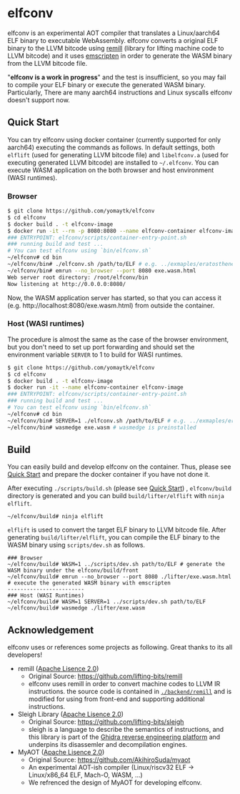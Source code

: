 # elfconv
elfconv is an experimental AOT compiler that translates a Linux/aarch64 ELF binary to executable WebAssembly.
elfconv converts a original ELF binary to the LLVM bitcode using [remill](https://github.com/lifting-bits/remill) (library for lifting machine code to LLVM bitcode)
and it uses [emscripten](https://github.com/emscripten-core/emscripten) in order to generate the WASM binary from the LLVM bitcode file.

"**elfconv is a work in progress**" and the test is insufficient, so you may fail to compile your ELF binary or execute the generated WASM binary. Particularly, There are many aarch64 instructions and Linux syscalls elfconv doesn't support now. 
## Quick Start
You can try elfconv using docker container (currently supported for only aarch64) executing the commands as follows.
In default settings, both `elflift` (used for generating LLVM bitcode file) and `libelfconv.a` (used for executing generated LLVM bitcode) are installed to `~/.elfconv`.
You can execute WASM application on the both browser and host environment (WASI runtimes).
### Browser
```bash
$ git clone https://github.com/yomaytk/elfconv
$ cd elfconv
$ docker build . -t elfconv-image
$ docker run -it --rm -p 8080:8080 --name elfconv-container elfconv-image
### ENTRYPOINT: elfconv/scripts/container-entry-point.sh
### running build and test ...
# You can test elfconv using `bin/elfconv.sh`
~/elfconv# cd bin
~/elfconv/bin# ./elfconv.sh /path/to/ELF # e.g. ../exmaples/eratosthenes_sieve/a.out
~/elfconv/bin# emrun --no_browser --port 8080 exe.wasm.html
Web server root directory: /root/elfconv/bin
Now listening at http://0.0.0.0:8080/
```
Now, the WASM application server has started, so that you can access it (e.g. http://localhost:8080/exe.wasm.html) from outside the container.
### Host (WASI runtimes)
The procedure is almost the same as the case of the browser environment, but you don't need to set up port forwarding and should set the environment variable `SERVER` to 1 to build for WASI runtimes.
```bash
$ git clone https://github.com/yomaytk/elfconv
$ cd elfconv
$ docker build . -t elfconv-image
$ docker run -it --name elfconv-container elfconv-image
### ENTRYPOINT: elfconv/scripts/container-entry-point.sh
### running build and test ...
# You can test elfconv using `bin/elfconv.sh`
~/elfconv# cd bin
~/elfconv/bin# SERVER=1 ./elfconv.sh /path/to/ELF # e.g. ../exmaples/eratosthenes_sieve/a.out
~/elfconv/bin# wasmedge exe.wasm # wasmedge is preinstalled
```
## Build
You can easily build and develop elfconv on the container. Thus, please see [Quick Start](#quick-start) and prepare the docker container if you have not done it.

After executing `./scripts/build.sh` (please see [Quick Start](#quick-start)) , `elfconv/build` directory is generated and you can build `build/lifter/elflift` with `ninja elflift`.
```shell
~/elfconv/build# ninja elflift
```
`elflift` is used to convert the target ELF binary to LLVM bitcode file. After generating `build/lifter/elflift`, you can compile the ELF binary to the WASM binary using `scripts/dev.sh` as follows.
```shell
### Browser
~/elfconv/build# WASM=1 ../scripts/dev.sh path/to/ELF # generate the WASM binary under the elfconv/build/front
~/elfconv/build# emrun --no_browser --port 8080 ./lifter/exe.wasm.html # execute the generated WASM binary with emscripten
------------------------
### Host (WASI Runtimes)
~/elfconv/build# WASM=1 SERVER=1 ../scripts/dev.sh path/to/ELF
~/elfconv/build# wasmedge ./lifter/exe.wasm
```
## Acknowledgement
elfconv uses or references some projects as following. Great thanks to its all developers!
- remill ([Apache Lisence 2.0](https://github.com/lifting-bits/remill/blob/master/LICENSE))
    - Original Source: https://github.com/lifting-bits/remill
    - elfconv uses remill in order to convert machine codes to LLVM IR instructions. the source code is contained in [`./backend/remill`](https://github.com/yomaytk/elfconv/tree/main/backend/remill) and is modified for using from front-end and supporting additional instructions.
- Sleigh Library ([Apache Lisence 2.0](https://github.com/lifting-bits/sleigh/blob/master/LICENSE))
    - Original Source: https://github.com/lifting-bits/sleigh
    - sleigh is a language to describe the semantics of instructions, and this library is part of the [Ghidra reverse engineering platform](https://github.com/NationalSecurityAgency/ghidra) and underpins its disassemler and decompilation engines.
- MyAOT ([Apache Lisence 2.0](https://github.com/AkihiroSuda/myaot/blob/master/LICENSE))
    - Original Source: https://github.com/AkihiroSuda/myaot
    - An experimental AOT-ish compiler (Linux/riscv32 ELF → Linux/x86_64 ELF, Mach-O, WASM, ...)
    - We refrenced the design of MyAOT for developing elfconv.
